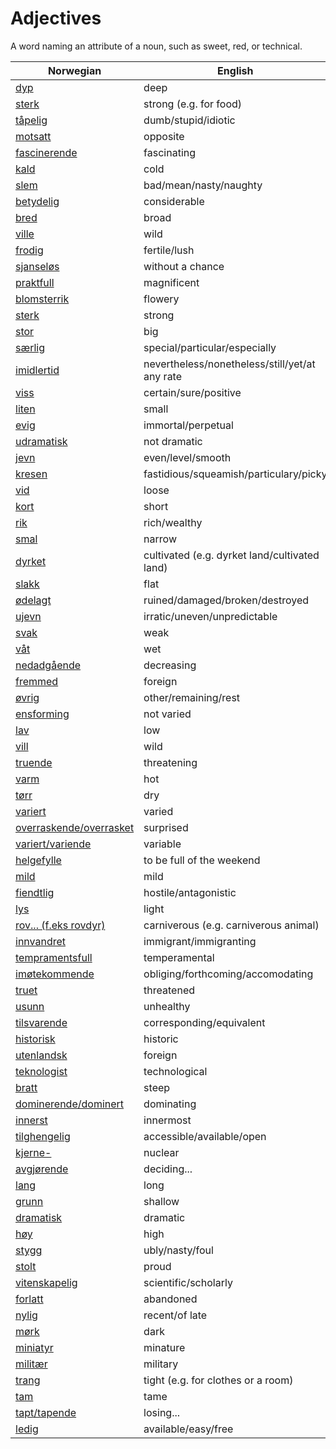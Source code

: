 # Adjectives

A word naming an attribute of a noun, such as sweet, red, or technical.

| Norwegian | English |
| --- | --- |
| [dyp](https://www.ordnett.no/search?language=no&phrase=dyp) | deep |
| [sterk](https://www.ordnett.no/search?language=no&phrase=sterk) | strong (e.g. for food) |
| [tåpelig](https://www.ordnett.no/search?language=no&phrase=tåpelig) | dumb/stupid/idiotic |
| [motsatt](https://www.ordnett.no/search?language=no&phrase=motsatt) | opposite |
| [fascinerende](https://www.ordnett.no/search?language=no&phrase=fascinerende) | fascinating |
| [kald](https://www.ordnett.no/search?language=no&phrase=kald) | cold |
| [slem](https://www.ordnett.no/search?language=no&phrase=slem) | bad/mean/nasty/naughty |
| [betydelig](https://www.ordnett.no/search?language=no&phrase=betydelig) | considerable |
| [bred](https://www.ordnett.no/search?language=no&phrase=bred) | broad |
| [ville](https://www.ordnett.no/search?language=no&phrase=ville) | wild |
| [frodig](https://www.ordnett.no/search?language=no&phrase=frodig) | fertile/lush |
| [sjanseløs](https://www.ordnett.no/search?language=no&phrase=sjanseløs) | without a chance |
| [praktfull](https://www.ordnett.no/search?language=no&phrase=praktfull) | magnificent |
| [blomsterrik](https://www.ordnett.no/search?language=no&phrase=blomsterrik) | flowery |
| [sterk](https://www.ordnett.no/search?language=no&phrase=sterk) | strong |
| [stor](https://www.ordnett.no/search?language=no&phrase=stor) | big |
| [særlig](https://www.ordnett.no/search?language=no&phrase=særlig) | special/particular/especially |
| [imidlertid](https://www.ordnett.no/search?language=no&phrase=imidlertid) | nevertheless/nonetheless/still/yet/at any rate |
| [viss](https://www.ordnett.no/search?language=no&phrase=viss) | certain/sure/positive |
| [liten](https://www.ordnett.no/search?language=no&phrase=liten) | small |
| [evig](https://www.ordnett.no/search?language=no&phrase=evig) | immortal/perpetual |
| [udramatisk](https://www.ordnett.no/search?language=no&phrase=udramatisk) | not dramatic |
| [jevn](https://www.ordnett.no/search?language=no&phrase=jevn) | even/level/smooth |
| [kresen](https://www.ordnett.no/search?language=no&phrase=kresen) | fastidious/squeamish/particulary/picky |
| [vid](https://www.ordnett.no/search?language=no&phrase=vid) | loose |
| [kort](https://www.ordnett.no/search?language=no&phrase=kort) | short |
| [rik](https://www.ordnett.no/search?language=no&phrase=rik) | rich/wealthy |
| [smal](https://www.ordnett.no/search?language=no&phrase=smal) | narrow |
| [dyrket](https://www.ordnett.no/search?language=no&phrase=dyrket) | cultivated (e.g. dyrket land/cultivated land) |
| [slakk](https://www.ordnett.no/search?language=no&phrase=slakk) | flat |
| [ødelagt](https://www.ordnett.no/search?language=no&phrase=ødelagt) | ruined/damaged/broken/destroyed |
| [ujevn](https://www.ordnett.no/search?language=no&phrase=ujevn) | irratic/uneven/unpredictable |
| [svak](https://www.ordnett.no/search?language=no&phrase=svak) | weak |
| [våt](https://www.ordnett.no/search?language=no&phrase=våt) | wet |
| [nedadgående](https://www.ordnett.no/search?language=no&phrase=nedadgående) | decreasing |
| [fremmed](https://www.ordnett.no/search?language=no&phrase=fremmed) | foreign |
| [øvrig](https://www.ordnett.no/search?language=no&phrase=øvrig) | other/remaining/rest |
| [ensforming](https://www.ordnett.no/search?language=no&phrase=ensforming) | not varied |
| [lav](https://www.ordnett.no/search?language=no&phrase=lav) | low |
| [vill](https://www.ordnett.no/search?language=no&phrase=vill) | wild |
| [truende](https://www.ordnett.no/search?language=no&phrase=truende) | threatening |
| [varm](https://www.ordnett.no/search?language=no&phrase=varm) | hot |
| [tørr](https://www.ordnett.no/search?language=no&phrase=tørr) | dry |
| [variert](https://www.ordnett.no/search?language=no&phrase=variert) | varied |
| [overraskende/overrasket](https://www.ordnett.no/search?language=no&phrase=overraskende/overrasket) | surprised |
| [variert/variende](https://www.ordnett.no/search?language=no&phrase=variert/variende) | variable |
| [helgefylle](https://www.ordnett.no/search?language=no&phrase=helgefylle) | to be full of the weekend |
| [mild](https://www.ordnett.no/search?language=no&phrase=mild) | mild |
| [fiendtlig](https://www.ordnett.no/search?language=no&phrase=fiendtlig) | hostile/antagonistic |
| [lys](https://www.ordnett.no/search?language=no&phrase=lys) | light |
| [rov... (f.eks rovdyr)](https://www.ordnett.no/search?language=no&phrase=rov...%20(f.eks%20rovdyr)) | carniverous (e.g. carniverous animal) |
| [innvandret](https://www.ordnett.no/search?language=no&phrase=innvandret) | immigrant/immigranting |
| [tempramentsfull](https://www.ordnett.no/search?language=no&phrase=tempramentsfull) | temperamental |
| [imøtekommende](https://www.ordnett.no/search?language=no&phrase=imøtekommende) | obliging/forthcoming/accomodating |
| [truet](https://www.ordnett.no/search?language=no&phrase=truet) | threatened |
| [usunn](https://www.ordnett.no/search?language=no&phrase=usunn) | unhealthy |
| [tilsvarende](https://www.ordnett.no/search?language=no&phrase=tilsvarende) | corresponding/equivalent |
| [historisk](https://www.ordnett.no/search?language=no&phrase=historisk) | historic |
| [utenlandsk](https://www.ordnett.no/search?language=no&phrase=utenlandsk) | foreign |
| [teknologist](https://www.ordnett.no/search?language=no&phrase=teknologist) | technological |
| [bratt](https://www.ordnett.no/search?language=no&phrase=bratt) | steep |
| [dominerende/dominert](https://www.ordnett.no/search?language=no&phrase=dominerende/dominert) | dominating |
| [innerst](https://www.ordnett.no/search?language=no&phrase=innerst) | innermost |
| [tilghengelig](https://www.ordnett.no/search?language=no&phrase=tilghengelig) | accessible/available/open |
| [kjerne-](https://www.ordnett.no/search?language=no&phrase=kjerne-) | nuclear |
| [avgjørende](https://www.ordnett.no/search?language=no&phrase=avgjørende) | deciding... |
| [lang](https://www.ordnett.no/search?language=no&phrase=lang) | long |
| [grunn](https://www.ordnett.no/search?language=no&phrase=grunn) | shallow |
| [dramatisk](https://www.ordnett.no/search?language=no&phrase=dramatisk) | dramatic |
| [høy](https://www.ordnett.no/search?language=no&phrase=høy) | high |
| [stygg](https://www.ordnett.no/search?language=no&phrase=stygg) | ubly/nasty/foul |
| [stolt](https://www.ordnett.no/search?language=no&phrase=stolt) | proud |
| [vitenskapelig](https://www.ordnett.no/search?language=no&phrase=vitenskapelig) | scientific/scholarly |
| [forlatt](https://www.ordnett.no/search?language=no&phrase=forlatt) | abandoned |
| [nylig](https://www.ordnett.no/search?language=no&phrase=nylig) | recent/of late |
| [mørk](https://www.ordnett.no/search?language=no&phrase=mørk) | dark |
| [miniatyr](https://www.ordnett.no/search?language=no&phrase=miniatyr) | minature |
| [militær](https://www.ordnett.no/search?language=no&phrase=militær) | military |
| [trang](https://www.ordnett.no/search?language=no&phrase=trang) | tight (e.g. for clothes or a room) |
| [tam](https://www.ordnett.no/search?language=no&phrase=tam) | tame |
| [tapt/tapende](https://www.ordnett.no/search?language=no&phrase=tapt/tapende) | losing... |
| [ledig](https://www.ordnett.no/search?language=no&phrase=ledig) | available/easy/free |

